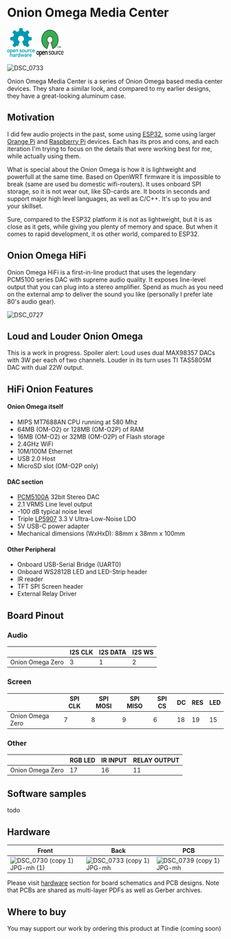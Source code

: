 # Onion Omega Media Center

![Open Source Hardware](/images/open-source-hardware-logo.png)
![Open Source Software](/images/open-source-software-logo.png)

![DSC_0733](https://github.com/sonocotta/raspberry-media-center/assets/5459747/2a6729d0-b9ed-4b83-95d5-de66f2ad8bb1)

Onion Omega Media Center is a series of Onion Omega based media center devices. They share a similar look, and compared to my earlier designs, they have a great-looking aluminum case.

## Motivation

I did few audio projects in the past, some using [ESP32](https://hackaday.io/project/173620-loud-esp), some using larger [Orange Pi](https://hackaday.io/project/191936-orange-pi-home-media-center) and [Raspberry Pi](https://hackaday.io/project/195272-raspberry-pi-media-center) devices. Each has its pros and cons, and each iteration I'm trying to focus on the details that were working best for me, while actually using them. 

What is special about the Onion Omega is how it is lightweight and powerfull at the same time. Based on OpenWRT firmware it is impossible to break (same are used bu domestic wifi-routers). It uses onboard SPI storage, so it is not wear out, like SD-cards are. It boots in seconds and support major high level languages, as well as C/C++. It's up to you and your skillset.

Sure, compared to the ESP32 platform it is not as lightweight, but it is as close as it gets, while giving you plenty of memory and space. But when it comes to rapid development, it os other world, compared to ESP32.

## Onion Omega HiFi

Onion Omega HiFi is a first-in-line product that uses the legendary PCM5100 series DAC with supreme audio quality. It exposes line-level output that you can plug into a stereo amplifier. Spend as much as you need on the external amp to deliver the sound you like (personally I prefer late 80's audio gear).

![DSC_0727](https://github.com/sonocotta/raspberry-media-center/assets/5459747/029e5175-1ee1-4876-8ba3-91d49730c29f)

## Loud and Louder Onion Omega

This is a work in progress. Spoiler alert: Loud uses dual MAX98357 DACs with 3W per each of two channels. Louder in its turn uses TI TAS5805M DAC with dual 22W output.

## HiFi Onion Features

#### Onion Omega itself

- MIPS MT7688AN CPU running at 580 Mhz 
- 64MB (OM-O2) or 128MB (OM-O2P) of RAM
- 16MB (OM-O2) or 32MB (OM-O2P) of Flash storage
- 2.4GHz WiFi
- 10M/100M Ethernet
- USB 2.0 Host
- MicroSD slot (OM-O2P only)

#### DAC section

- [PCM5100A](https://www.ti.com/product/PCM5100A) 32bit Stereo DAC
- 2.1 VRMS Line level output
- -100 dB typical noise level
- Triple [LP5907](https://www.ti.com/lit/ds/symlink/lp5907.pdf) 3.3 V Ultra-Low-Noise LDO
- 5V USB-C power adapter
- Mechanical dimensions (WxHxD): 88mm x 38mm x 100mm

#### Other Peripheral

- Onboard USB-Serial Bridge (UART0)
- Onboard WS2812B LED and LED-Strip header
- IR reader
- TFT SPI Screen header
- External Relay Driver 

## Board Pinout

### Audio

|       | I2S CLK | I2S DATA | I2S WS | 
|-------|---------|----------|--------|
| Onion Omega Zero | 3      | 1       | 2     | 

### Screen

|       | SPI CLK  |SPI MOSI| SPI MISO | SPI CS   | DC   | RES  |  LED | 
|-------|----------|--------|----------|-----------|-----------|-----------|---------|
| Onion Omega Zero |  7     |  8   |   9      |   6  | 18      |     19     | 15        | 


### Other

|       | RGB LED  | IR INPUT | RELAY OUTPUT | 
|-------|----------|--------|----------|
| Onion Omega Zero |  17      |  16    |   11      |  


## Software samples

todo


## Hardware

| Front | Back | PCB |
|---|---|---|
| ![DSC_0730 (copy 1) JPG-mh (1)](https://github.com/sonocotta/raspberry-media-center/assets/5459747/c281dab2-9842-4760-be31-8ad52d836f4d) | ![DSC_0733 (copy 1) JPG-mh](https://github.com/sonocotta/raspberry-media-center/assets/5459747/ba11555c-9e0c-47eb-b77e-4ac4b4ca1a99) | ![DSC_0739 (copy 1) JPG-mh](https://github.com/sonocotta/raspberry-media-center/assets/5459747/b438fd68-108c-42b6-b3b1-4c2507fbd568)

Please visit [hardware](/hardware/) section for board schematics and PCB designs. Note that PCBs are shared as multi-layer PDFs as well as Gerber archives.

## Where to buy

You may support our work by ordering this product at Tindie (coming soon)
